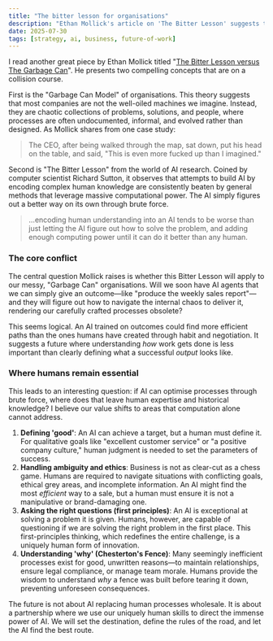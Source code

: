 ```yaml
---
title: "The bitter lesson for organisations"
description: "Ethan Mollick's article on 'The Bitter Lesson' suggests that brute-force AI may outperform human-designed processes, but where do humans still hold the advantage?"
date: 2025-07-30
tags: [strategy, ai, business, future-of-work]
---
```


I read another great piece by Ethan Mollick titled "[The Bitter Lesson versus The Garbage Can](https://www.oneusefulthing.org/p/the-bitter-lesson-versus-the-garbage)". He presents two compelling concepts that are on a collision course.

First is the "Garbage Can Model" of organisations. This theory suggests that most companies are not the well-oiled machines we imagine. Instead, they are chaotic collections of problems, solutions, and people, where processes are often undocumented, informal, and evolved rather than designed. As Mollick shares from one case study:

> The CEO, after being walked through the map, sat down, put his head on the table, and said, "This is even more fucked up than I imagined."

Second is "The Bitter Lesson" from the world of AI research. Coined by computer scientist Richard Sutton, it observes that attempts to build AI by encoding complex human knowledge are consistently beaten by general methods that leverage massive computational power. The AI simply figures out a better way on its own through brute force.

> ...encoding human understanding into an AI tends to be worse than just letting the AI figure out how to solve the problem, and adding enough computing power until it can do it better than any human.

### The core conflict

The central question Mollick raises is whether this Bitter Lesson will apply to our messy, "Garbage Can" organisations. Will we soon have AI agents that we can simply give an outcome—like "produce the weekly sales report"—and they will figure out how to navigate the internal chaos to deliver it, rendering our carefully crafted processes obsolete?

This seems logical. An AI trained on outcomes could find more efficient paths than the ones humans have created through habit and negotiation. It suggests a future where understanding *how* work gets done is less important than clearly defining what a successful *output* looks like.

### Where humans remain essential

This leads to an interesting question: if AI can optimise processes through brute force, where does that leave human expertise and historical knowledge? I believe our value shifts to areas that computation alone cannot address.

1.  **Defining 'good'**: An AI can achieve a target, but a human must define it. For qualitative goals like "excellent customer service" or "a positive company culture," human judgment is needed to set the parameters of success.
2.  **Handling ambiguity and ethics**: Business is not as clear-cut as a chess game. Humans are required to navigate situations with conflicting goals, ethical grey areas, and incomplete information. An AI might find the most *efficient* way to a sale, but a human must ensure it is not a manipulative or brand-damaging one.
3.  **Asking the right questions (first principles)**: An AI is exceptional at solving a problem it is given. Humans, however, are capable of questioning if we are solving the right problem in the first place. This first-principles thinking, which redefines the entire challenge, is a uniquely human form of innovation.
4.  **Understanding 'why' (Chesterton's Fence)**: Many seemingly inefficient processes exist for good, unwritten reasons—to maintain relationships, ensure legal compliance, or manage team morale. Humans provide the wisdom to understand *why* a fence was built before tearing it down, preventing unforeseen consequences.

The future is not about AI replacing human processes wholesale. It is about a partnership where we use our uniquely human skills to direct the immense power of AI. We will set the destination, define the rules of the road, and let the AI find the best route.